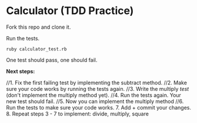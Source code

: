 # Calculator (TDD Practice)

Fork this repo and clone it.

Run the tests.

```ruby calculator_test.rb```

One test should pass, one should fail.

**Next steps:**

//1. Fix the first failing test by implementing the subtract method.
//2. Make sure your code works by running the tests again.
//3. Write the multiply _test_ (don't implement the multiply method yet).
//4. Run the tests again. Your new test should fail.
//5. Now you can implement the multiply method
//6. Run the tests to make sure your code works.
7. Add + commit your changes.
8. Repeat steps 3 - 7 to implement: divide, multiply, square
